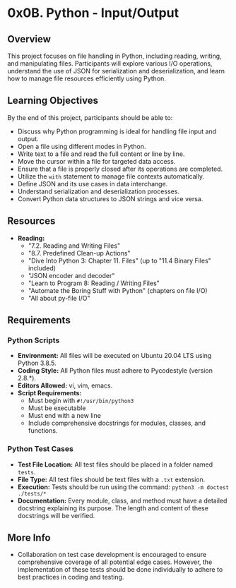 # 0x0B. Python - Input/Output

## Overview

This project focuses on file handling in Python, including reading, writing, and manipulating files. Participants will explore various I/O operations, understand the use of JSON for serialization and deserialization, and learn how to manage file resources efficiently using Python.

## Learning Objectives

By the end of this project, participants should be able to:

- Discuss why Python programming is ideal for handling file input and output.
- Open a file using different modes in Python.
- Write text to a file and read the full content or line by line.
- Move the cursor within a file for targeted data access.
- Ensure that a file is properly closed after its operations are completed.
- Utilize the `with` statement to manage file contexts automatically.
- Define JSON and its use cases in data interchange.
- Understand serialization and deserialization processes.
- Convert Python data structures to JSON strings and vice versa.

## Resources

- **Reading:**
  - "7.2. Reading and Writing Files"
  - "8.7. Predefined Clean-up Actions"
  - "Dive Into Python 3: Chapter 11. Files" (up to "11.4 Binary Files" included)
  - "JSON encoder and decoder"
  - "Learn to Program 8: Reading / Writing Files"
  - "Automate the Boring Stuff with Python" (chapters on file I/O)
  - "All about py-file I/O"

## Requirements

### Python Scripts

- **Environment:** All files will be executed on Ubuntu 20.04 LTS using Python 3.8.5.
- **Coding Style:** All Python files must adhere to Pycodestyle (version 2.8.*).
- **Editors Allowed:** vi, vim, emacs.
- **Script Requirements:**
  - Must begin with `#!/usr/bin/python3`
  - Must be executable
  - Must end with a new line
  - Include comprehensive docstrings for modules, classes, and functions.

### Python Test Cases

- **Test File Location:** All test files should be placed in a folder named `tests`.
- **File Type:** All test files should be text files with a `.txt` extension.
- **Execution:** Tests should be run using the command: `python3 -m doctest ./tests/*`
- **Documentation:** Every module, class, and method must have a detailed docstring explaining its purpose. The length and content of these docstrings will be verified.

## More Info

- Collaboration on test case development is encouraged to ensure comprehensive coverage of all potential edge cases. However, the implementation of these tests should be done individually to adhere to best practices in coding and testing.
